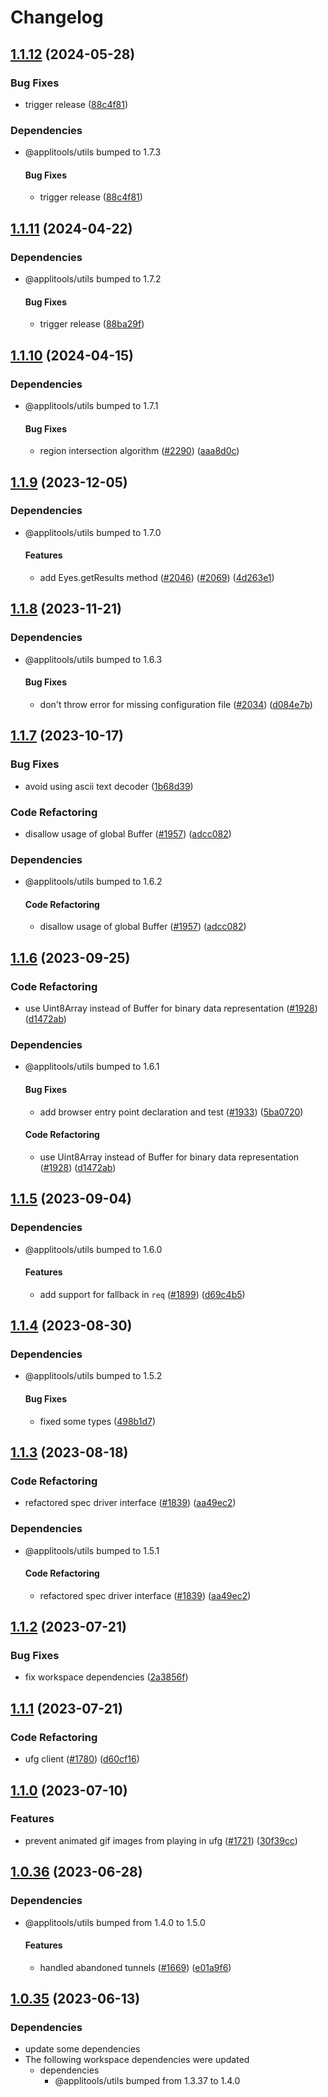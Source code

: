 # Changelog

## [1.1.12](https://github.com/Applitools-Dev/sdk/compare/js/image@1.1.11...js/image@1.1.12) (2024-05-28)


### Bug Fixes

* trigger release ([88c4f81](https://github.com/Applitools-Dev/sdk/commit/88c4f812bd92eae61ee8ebbee5da0d64ad8c8859))


### Dependencies

* @applitools/utils bumped to 1.7.3
  #### Bug Fixes

  * trigger release ([88c4f81](https://github.com/Applitools-Dev/sdk/commit/88c4f812bd92eae61ee8ebbee5da0d64ad8c8859))

## [1.1.11](https://github.com/Applitools-Dev/sdk/compare/js/image@1.1.10...js/image@1.1.11) (2024-04-22)


### Dependencies

* @applitools/utils bumped to 1.7.2
  #### Bug Fixes

  * trigger release ([88ba29f](https://github.com/Applitools-Dev/sdk/commit/88ba29f358620a5c0f0861eb31e8929d0b611284))

## [1.1.10](https://github.com/Applitools-Dev/sdk/compare/js/image@1.1.9...js/image@1.1.10) (2024-04-15)


### Dependencies

* @applitools/utils bumped to 1.7.1
  #### Bug Fixes

  * region intersection algorithm ([#2290](https://github.com/Applitools-Dev/sdk/issues/2290)) ([aaa8d0c](https://github.com/Applitools-Dev/sdk/commit/aaa8d0cbcb0e39d23d652c2caf9d27bfaed0d2eb))

## [1.1.9](https://github.com/applitools/eyes.sdk.javascript1/compare/js/image@1.1.8...js/image@1.1.9) (2023-12-05)


### Dependencies

* @applitools/utils bumped to 1.7.0
  #### Features

  * add Eyes.getResults method ([#2046](https://github.com/applitools/eyes.sdk.javascript1/issues/2046)) ([#2069](https://github.com/applitools/eyes.sdk.javascript1/issues/2069)) ([4d263e1](https://github.com/applitools/eyes.sdk.javascript1/commit/4d263e19cb5e5708790a1a7ef90ff8f3eee50d91))

## [1.1.8](https://github.com/applitools/eyes.sdk.javascript1/compare/js/image@1.1.7...js/image@1.1.8) (2023-11-21)


### Dependencies

* @applitools/utils bumped to 1.6.3
  #### Bug Fixes

  * don't throw error for missing configuration file ([#2034](https://github.com/applitools/eyes.sdk.javascript1/issues/2034)) ([d084e7b](https://github.com/applitools/eyes.sdk.javascript1/commit/d084e7bf6e1727e3969622b4e597881f18241eb3))

## [1.1.7](https://github.com/applitools/eyes.sdk.javascript1/compare/js/image@1.1.6...js/image@1.1.7) (2023-10-17)


### Bug Fixes

* avoid using ascii text decoder ([1b68d39](https://github.com/applitools/eyes.sdk.javascript1/commit/1b68d3945d96b17b9ab1f1a87d352206fd0c81d6))


### Code Refactoring

* disallow usage of global Buffer ([#1957](https://github.com/applitools/eyes.sdk.javascript1/issues/1957)) ([adcc082](https://github.com/applitools/eyes.sdk.javascript1/commit/adcc082f20f6b92e819b96424e995d9a69d99758))


### Dependencies

* @applitools/utils bumped to 1.6.2
  #### Code Refactoring

  * disallow usage of global Buffer ([#1957](https://github.com/applitools/eyes.sdk.javascript1/issues/1957)) ([adcc082](https://github.com/applitools/eyes.sdk.javascript1/commit/adcc082f20f6b92e819b96424e995d9a69d99758))

## [1.1.6](https://github.com/applitools/eyes.sdk.javascript1/compare/js/image@1.1.5...js/image@1.1.6) (2023-09-25)


### Code Refactoring

* use Uint8Array instead of Buffer for binary data representation ([#1928](https://github.com/applitools/eyes.sdk.javascript1/issues/1928)) ([d1472ab](https://github.com/applitools/eyes.sdk.javascript1/commit/d1472ab8fd49e9a240e99a44dbf1d180b6c7a54b))


### Dependencies

* @applitools/utils bumped to 1.6.1
  #### Bug Fixes

  * add browser entry point declaration and test ([#1933](https://github.com/applitools/eyes.sdk.javascript1/issues/1933)) ([5ba0720](https://github.com/applitools/eyes.sdk.javascript1/commit/5ba0720d62a9af8a9a2e1c2437c569e6ab19afd8))


  #### Code Refactoring

  * use Uint8Array instead of Buffer for binary data representation ([#1928](https://github.com/applitools/eyes.sdk.javascript1/issues/1928)) ([d1472ab](https://github.com/applitools/eyes.sdk.javascript1/commit/d1472ab8fd49e9a240e99a44dbf1d180b6c7a54b))

## [1.1.5](https://github.com/applitools/eyes.sdk.javascript1/compare/js/image@1.1.4...js/image@1.1.5) (2023-09-04)


### Dependencies

* @applitools/utils bumped to 1.6.0
  #### Features

  * add support for fallback in `req` ([#1899](https://github.com/applitools/eyes.sdk.javascript1/issues/1899)) ([d69c4b5](https://github.com/applitools/eyes.sdk.javascript1/commit/d69c4b5830370c471dfc25b6e2caddca8b458df9))

## [1.1.4](https://github.com/applitools/eyes.sdk.javascript1/compare/js/image@1.1.3...js/image@1.1.4) (2023-08-30)


### Dependencies

* @applitools/utils bumped to 1.5.2
  #### Bug Fixes

  * fixed some types ([498b1d7](https://github.com/applitools/eyes.sdk.javascript1/commit/498b1d7c547df04773b64b66ee39cccb402c093e))

## [1.1.3](https://github.com/applitools/eyes.sdk.javascript1/compare/js/image@1.1.2...js/image@1.1.3) (2023-08-18)


### Code Refactoring

* refactored spec driver interface ([#1839](https://github.com/applitools/eyes.sdk.javascript1/issues/1839)) ([aa49ec2](https://github.com/applitools/eyes.sdk.javascript1/commit/aa49ec2a7d14b8529acc3a8a4c2baecfa113d98a))


### Dependencies

* @applitools/utils bumped to 1.5.1
  #### Code Refactoring

  * refactored spec driver interface ([#1839](https://github.com/applitools/eyes.sdk.javascript1/issues/1839)) ([aa49ec2](https://github.com/applitools/eyes.sdk.javascript1/commit/aa49ec2a7d14b8529acc3a8a4c2baecfa113d98a))

## [1.1.2](https://github.com/applitools/eyes.sdk.javascript1/compare/js/image@1.1.1...js/image@1.1.2) (2023-07-21)


### Bug Fixes

* fix workspace dependencies ([2a3856f](https://github.com/applitools/eyes.sdk.javascript1/commit/2a3856f3ce3bcf1407f59c676653b6f218556760))

## [1.1.1](https://github.com/applitools/eyes.sdk.javascript1/compare/js/image@1.1.0...js/image@1.1.1) (2023-07-21)


### Code Refactoring

* ufg client ([#1780](https://github.com/applitools/eyes.sdk.javascript1/issues/1780)) ([d60cf16](https://github.com/applitools/eyes.sdk.javascript1/commit/d60cf1616741a96b152a1548760bb98116e5c3f9))

## [1.1.0](https://github.com/applitools/eyes.sdk.javascript1/compare/js/image@1.0.36...js/image@1.1.0) (2023-07-10)


### Features

* prevent animated gif images from playing in ufg ([#1721](https://github.com/applitools/eyes.sdk.javascript1/issues/1721)) ([30f39cc](https://github.com/applitools/eyes.sdk.javascript1/commit/30f39cc8ef2cdfa1d85bd7a0037b818db1b52e1b))

## [1.0.36](https://github.com/applitools/eyes.sdk.javascript1/compare/js/image@1.0.35...js/image@1.0.36) (2023-06-28)


### Dependencies

* @applitools/utils bumped from 1.4.0 to 1.5.0
  #### Features

  * handled abandoned tunnels ([#1669](https://github.com/applitools/eyes.sdk.javascript1/issues/1669)) ([e01a9f6](https://github.com/applitools/eyes.sdk.javascript1/commit/e01a9f6f7543fc5e6bd842acf6ee8de8cfb49998))

## [1.0.35](https://github.com/applitools/eyes.sdk.javascript1/compare/js/image-v1.0.34...js/image@1.0.35) (2023-06-13)


### Dependencies

* update some dependencies
* The following workspace dependencies were updated
  * dependencies
    * @applitools/utils bumped from 1.3.37 to 1.4.0
